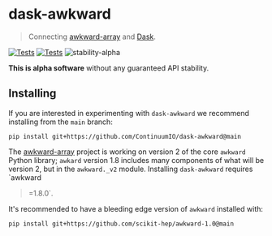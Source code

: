 dask-awkward
============

> Connecting [awkward-array](https://awkward-array.org) and
[Dask](https://dask.org/).

[![Tests](https://github.com/ContinuumIO/dask-awkward/actions/workflows/pypi-tests.yml/badge.svg)](https://github.com/ContinuumIO/dask-awkward/actions/workflows/pypi-tests.yml)
[![Tests](https://github.com/ContinuumIO/dask-awkward/actions/workflows/conda-tests.yml/badge.svg)](https://github.com/ContinuumIO/dask-awkward/actions/workflows/conda-tests.yml)
![stability-alpha](https://img.shields.io/badge/stability-alpha-blue.svg)

**This is alpha software** without any guaranteed API stability.

Installing
----------

If you are interested in experimenting with `dask-awkward` we
recommend installing from the `main` branch:

```
pip install git+https://github.com/ContinuumIO/dask-awkward@main
```

The [awkward-array](https://github.com/scikit-hep/awkward-1.0) project
is working on version 2 of the core `awkward` Python library; `awkard`
version 1.8 includes many components of what will be version 2, but in
the `awkward._v2` module. Installing `dask-awkward` requires `awkward
>=1.8.0`.

It's recommended to have a bleeding edge version of `awkward`
installed with:

```
pip install git+https://github.com/scikit-hep/awkward-1.0@main
```
